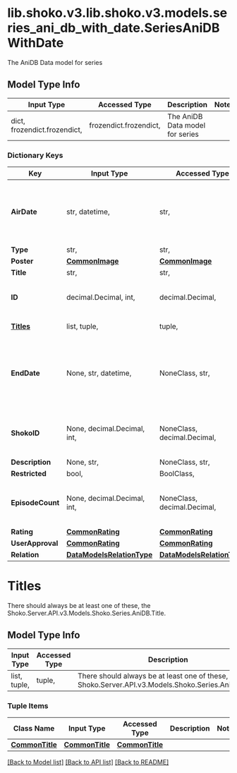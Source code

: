 # lib.shoko.v3.lib.shoko.v3.models.series_ani_db_with_date.SeriesAniDBWithDate

The AniDB Data model for series

## Model Type Info
Input Type | Accessed Type | Description | Notes
------------ | ------------- | ------------- | -------------
dict, frozendict.frozendict,  | frozendict.frozendict,  | The AniDB Data model for series | 

### Dictionary Keys
Key | Input Type | Accessed Type | Description | Notes
------------ | ------------- | ------------- | ------------- | -------------
**AirDate** | str, datetime,  | str,  | Air date (2013-02-27, shut up avael). Anything without an air date is going to be missing a lot of info. | value must conform to RFC-3339 date-time
**Type** | str,  | str,  | Series type. Series, OVA, Movie, etc | 
**Poster** | [**CommonImage**](CommonImage.md) | [**CommonImage**](CommonImage.md) |  | 
**Title** | str,  | str,  | Main Title, usually matches x-jat | 
**ID** | decimal.Decimal, int,  | decimal.Decimal,  | AniDB ID | value must be a 32 bit integer
**[Titles](#Titles)** | list, tuple,  | tuple,  | There should always be at least one of these, the Shoko.Server.API.v3.Models.Shoko.Series.AniDB.Title. | 
**EndDate** | None, str, datetime,  | NoneClass, str,  | End date, can be omitted. Omitted means that it&#x27;s still airing (2013-02-27) | [optional] value must conform to RFC-3339 date-time
**ShokoID** | None, decimal.Decimal, int,  | NoneClass, decimal.Decimal,  | Shoko.Server.API.v3.Models.Shoko.Series ID if the series is available locally. | [optional] value must be a 32 bit integer
**Description** | None, str,  | NoneClass, str,  | Description. | [optional] 
**Restricted** | bool,  | BoolClass,  | Restricted content. Mainly porn. | [optional] 
**EpisodeCount** | None, decimal.Decimal, int,  | NoneClass, decimal.Decimal,  | Number of Shoko.Server.API.v3.Models.Shoko.EpisodeType.Normal episodes contained within the series if it&#x27;s known. | [optional] value must be a 32 bit integer
**Rating** | [**CommonRating**](CommonRating.md) | [**CommonRating**](CommonRating.md) |  | [optional] 
**UserApproval** | [**CommonRating**](CommonRating.md) | [**CommonRating**](CommonRating.md) |  | [optional] 
**Relation** | [**DataModelsRelationType**](DataModelsRelationType.md) | [**DataModelsRelationType**](DataModelsRelationType.md) |  | [optional] 

# Titles

There should always be at least one of these, the Shoko.Server.API.v3.Models.Shoko.Series.AniDB.Title.

## Model Type Info
Input Type | Accessed Type | Description | Notes
------------ | ------------- | ------------- | -------------
list, tuple,  | tuple,  | There should always be at least one of these, the Shoko.Server.API.v3.Models.Shoko.Series.AniDB.Title. | 

### Tuple Items
Class Name | Input Type | Accessed Type | Description | Notes
------------- | ------------- | ------------- | ------------- | -------------
[**CommonTitle**](CommonTitle.md) | [**CommonTitle**](CommonTitle.md) | [**CommonTitle**](CommonTitle.md) |  | 

[[Back to Model list]](../../README.md#documentation-for-models) [[Back to API list]](../../README.md#documentation-for-api-endpoints) [[Back to README]](../../README.md)

